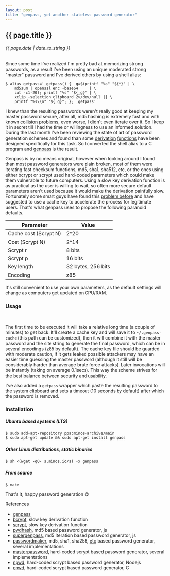 ```yaml
---
layout: post
title: "genpass, yet another stateless password generator"
---
```


## {{ page.title }}

###### {{ page.date | date_to_string }}

Since some time I've realized I'm pretty bad at memorizing strong passwords, as a result I've been using an unique moderated strong "master" password and I've derived others by using a shell alias:

    $ alias getpass='_getpass() { _g=$(printf "%s" "${*}" | \
        md5sum | openssl enc -base64     | \
        cut -c1-20); printf "%s" "${_g}" | \
        xclip -selection clipboard 2>/dev/null || \
        printf "%s\\n" "${_g}"; }; _getpass'

I knew than the resulting passwords weren't really good at keeping my master password secure, after all, md5 hashing is extremely fast and with known [collision](http://www.mscs.dal.ca/~selinger/md5collision/) [problems](http://natmchugh.blogspot.mx/2015/02/create-your-own-md5-collisions.html), even worse, I didn't even iterate over it. So I keep it in secret till I had the time or willingness to use an informed solution. During the last month I've been reviewing the state of art of password generation schemes and found than some [derivation](https://en.wikipedia.org/wiki/Bcrypt) [functions](https://en.wikipedia.org/wiki/Scrypt) have been designed specifically for this task. So I converted the shell alias to a C program and [genpass](https://github.com/javier-lopez/genpass) is the result.

Genpass is by no means original, however when looking around I found than most password generators were plain broken, most of them were iterating fast checksum functions, md5, sha1, sha512, etc, or the ones using either bcrypt or scrypt used hard-coded parameters which could make them vulnerable to future computers. Using a slow key derivation function is as practical as the user is willing to wait, so often more secure default parameters aren't used because it would make the derivation painfully slow. Fortunately some smart guys have found this [problem before](https://www.cs.utexas.edu/%7Ebwaters/publications/papers/www2005.pdf) and have suggested to use a cache key to accelerate the process for legitimate users. That's what genpass uses to propose the following paranoid defaults.

Parameter             | Value
--------------------- | -------------
Cache cost (Scrypt N) | 2^20
Cost       (Scrypt N) | 2^14
Scrypt r              | 8 bits
Scrypt p              | 16 bits
Key length            | 32 bytes, 256 bits
Encoding              | z85

It's still convenient to use your own parameters, as the default settings will change as computers get updated on CPU/RAM.

### Usage

<a href="https://raw.githubusercontent.com/javier-lopez/genpass/master/genpass.gif"><img src="https://raw.githubusercontent.com/javier-lopez/genpass/master/genpass.gif" alt="" style="border: 1px solid white;margin-bottom: 3%;"></a>
<!--$ genpass-->
<!--Name: Guy Mann-->
<!--Site: github.com-->
<!--Master password: passwd #it won't be shown-->
<!--4c%7hZ5w]MZUB6RRPCJ&?wKTFtd[6Oj.P.02d+kIs-->

The first time to be executed it will take a relative long time (a couple of minutes) to get back. It'll create a cache key and will save it to `~/.genpass-cache` (this path can be customized), then it will combine it with the master password and the site string to generate the final password, which can be in several encodings (z85 by default). The cache key file should be guarded with moderate caution, if it gets leaked possible attackers may have an easier time guessing the master password (although it still will be considerably harder than average brute force attacks). Later invocations will be instantly (taking on average 0.1secs). This way the scheme strives for the best balance between security and usability.

I've also added a `getpass` wrapper which paste the resulting password to the system clipboard and sets a timeout (10 seconds by default) after which the password is removed.

### Installation

##### Ubuntu based systems (LTS)

    $ sudo add-apt-repository ppa:minos-archive/main
    $ sudo apt-get update && sudo apt-get install genpass

##### Other Linux distributions, static binaries

    $ sh <(wget -qO- s.minos.io/s) -x genpass

##### From source

    $ make

That's it, happy password generation &#128523;

References

- [genpass](https://github.com/javier-lopez/genpass)
- [bcrypt](https://en.wikipedia.org/wiki/Bcrypt), slow key derivation function
- [scrypt](https://en.wikipedia.org/wiki/Scrypt), slow key derivation function
- [pwdhash](https://www.pwdhash.com/), md5 based password generator, js
- [supergenpass](http://www.supergenpass.com/), md5 iteration based password generator, js
- [passwordmaker](http://passwordmaker.org), md5, sha1, sha256, [etc](http://passwordmaker.org/FAQ#Which_hash_algorithms_are_supported.3F) based password generator, several implementations
- [masterpassword](http://masterpasswordapp.com/), hard-coded scrypt based password generator, several implementations
- [npwd](https://github.com/kaepora/npwd), hard-coded scrypt based password generator, Nodejs
- [cpwd](https://github.com/postboy/cpwd), hard-coded scrypt based password generator, C
